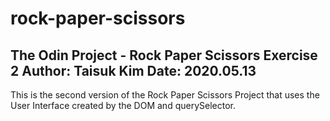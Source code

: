 # rock-paper-scissors
The Odin Project - Rock Paper Scissors Exercise 2
Author: Taisuk Kim
Date: 2020.05.13
--

This is the second version of the Rock Paper Scissors Project that uses the User Interface created by the DOM and querySelector. 
